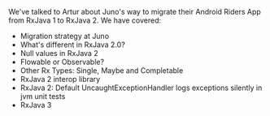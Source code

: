 We've talked to Artur about Juno's way to migrate their Android Riders App from RxJava 1 to RxJava 2. We have covered:

- Migration strategy at Juno
- What's different in RxJava 2.0?
- Null values in RxJava 2
- Flowable or Observable?
- Other Rx Types: Single, Maybe and Completable
- RxJava 2 interop library
- RxJava 2: Default UncaughtExceptionHandler logs exceptions silently in jvm unit tests
- RxJava 3
